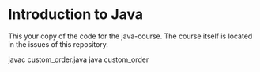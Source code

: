 # Introduction to Java

This your copy of the code for the java-course. The course itself is located in the issues of this repository.

javac custom_order.java
java custom_order
